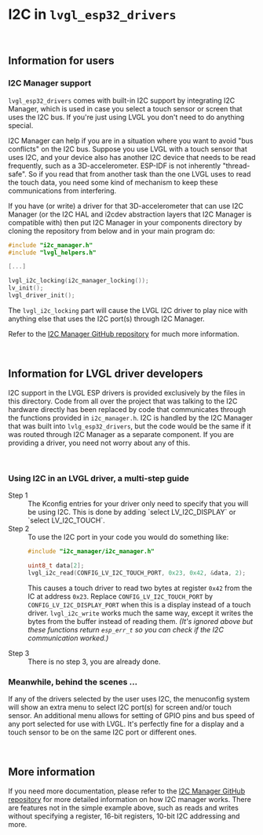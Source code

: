 # I2C in `lvgl_esp32_drivers`


&nbsp;


## Information for users

### I2C Manager support

`lvgl_esp32_drivers` comes with built-in I2C support by integrating I2C Manager, which is used in case you select a touch sensor or screen that uses the I2C bus. If you're just using LVGL you don't need to do anything special.

I2C Manager can help if you are in a situation where you want to avoid "bus conflicts" on the I2C bus. Suppose you use LVGL with a touch sensor that uses I2C, and your device also has another I2C device that needs to be read frequently, such as a 3D-accelerometer. ESP-IDF is not inherently "thread-safe". So if you read that from another task than the one LVGL uses to read the touch data, you need some kind of mechanism to keep these communications from interfering. 

If you have (or write) a driver for that 3D-accelerometer that can use I2C Manager (or the I2C HAL and i2cdev abstraction layers that I2C Manager is compatible with) then put I2C Manager in your components directory by cloning the repository from below and in your main program do:

```c
#include "i2c_manager.h"
#include "lvgl_helpers.h"

[...]

lvgl_i2c_locking(i2c_manager_locking());
lv_init();
lvgl_driver_init();
```

The `lvgl_i2c_locking` part will cause the LVGL I2C driver to play nice with anything else that uses the I2C port(s) through I2C Manager.

Refer to the [I2C Manager GitHub repository](https://github.com/ropg/i2c_manager) for much more information. 


&nbsp;


## Information for LVGL driver developers

I2C support in the LVGL ESP drivers is provided exclusively by the files in this directory. Code from all over the project that was talking to the I2C hardware directly has been replaced by code that communicates through the functions provided in `i2c_manager.h`. I2C is handled by the I2C Manager that was built into `lvlg_esp32_drivers`, but the code would be the same if it was routed through I2C Manager as a separate component. If you are providing a driver, you need not worry about any of this.


&nbsp;


### Using I2C in an LVGL driver, a multi-step guide

<dl>

<dt>Step 1</dt>

<dd>
The Kconfig entries for your driver only need to specify that you will be using I2C. This is done by adding `select LV_I2C_DISPLAY` or `select LV_I2C_TOUCH`.
</dd>


<dt>Step 2</dt>

<dd>
To use the I2C port in your code you would do something like:

    
```c
#include "i2c_manager/i2c_manager.h"

uint8_t data[2];
lvgl_i2c_read(CONFIG_LV_I2C_TOUCH_PORT, 0x23, 0x42, &data, 2);
```

This causes a touch driver to read two bytes at register `0x42` from the IC at address `0x23`. Replace `CONFIG_LV_I2C_TOUCH_PORT` by `CONFIG_LV_I2C_DISPLAY_PORT` when this is a display instead of a touch driver. `lvgl_i2c_write` works much the same way, except it writes the bytes from the buffer instead of reading them. _(It's ignored above but these functions return `esp_err_t` so you can check if the I2C communication worked.)_
</dd>

<dt>Step 3</dt>

<dd>
There is no step 3, you are already done.
</dd>

</dl>


### Meanwhile, behind the scenes ...

If any of the drivers selected by the user uses I2C, the menuconfig system will show an extra menu to select I2C port(s) for screen and/or touch sensor. An additional menu allows for setting of GPIO pins and bus speed of any port selected for use with LVGL. It's perfectly fine for a display and a touch sensor to be on the same I2C port or different ones. 


&nbsp;


## More information

If you need more documentation, please refer to the [I2C Manager GitHub repository](https://github.com/ropg/i2c_manager) for more detailed information on how I2C manager works. There are features not in the simple example above, such as reads and writes without specifying a register, 16-bit registers, 10-bit I2C addressing and more. 
